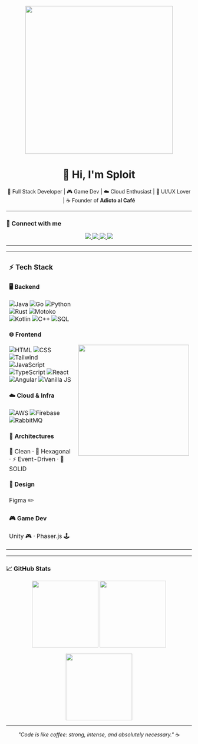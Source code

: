 <p align="center">
  <img src="https://media0.giphy.com/media/v1.Y2lkPTc5MGI3NjExZTBmYnR1a3Bmc2gzMWdiNzQ2YXpmYXVwaWw3cTk2MWRkbTIwZTE3ZSZlcD12MV9pbnRlcm5hbF9naWZfYnlfaWQmY3Q9Zw/H03PuVdwREB21ANkLX/giphy.gif" width="400" />
</p>

<h1 align="center">👋 Hi, I'm Sploit</h1>
<p align="center">🚀 Full Stack Developer | 🎮 Game Dev | ☁️ Cloud Enthusiast | 🎨 UI/UX Lover | ☕ Founder of <strong>Adicto al Café</strong></p>

---

### 📲 Connect with me

<p align="center">
  <a href="https://www.youtube.com/@adictoal_cafe">
    <img src="https://img.shields.io/badge/Youtube-Adicto%20al%20Café-FF0000?style=for-the-badge&logo=youtube&logoColor=white" />
  </a>
  <a href="https://github.com/Sploit">
    <img src="https://img.shields.io/badge/GitHub-Sploit-181717?style=for-the-badge&logo=github&logoColor=white" />
  </a>
  <a href="https://www.linkedin.com/in/richard-othon-casta%C3%B1eda-de-la-rosa-809b182a1/Richard Castañeda">
    <img src="https://img.shields.io/badge/LinkedIn-YourName-0077B5?style=for-the-badge&logo=linkedin&logoColor=white" />
  </a>
  <a href="https://x.com/Sploit_Vx/Sploit_Vx">
    <img src="https://img.shields.io/badge/Twitter-@YourHandle-1DA1F2?style=for-the-badge&logo=twitter&logoColor=white" />
  </a>
</p>

---

<table>
  <tr>
    <td>

### ⚡ Tech Stack

#### 🖥️ Backend  
![Java](https://img.shields.io/badge/-Java-007396?logo=java&logoColor=white&style=flat-square)
![Go](https://img.shields.io/badge/-Go-00ADD8?logo=go&logoColor=white&style=flat-square)
![Python](https://img.shields.io/badge/-Python-3776AB?logo=python&logoColor=white&style=flat-square)
![Rust](https://img.shields.io/badge/-Rust-000000?logo=rust&logoColor=white&style=flat-square)
![Motoko](https://img.shields.io/badge/-Motoko-E64A19?style=flat-square)
![Kotlin](https://img.shields.io/badge/-Kotlin-7F52FF?logo=kotlin&logoColor=white&style=flat-square)
![C++](https://img.shields.io/badge/-C++-00599C?logo=c%2B%2B&logoColor=white&style=flat-square)
![SQL](https://img.shields.io/badge/-SQL-4479A1?logo=mysql&logoColor=white&style=flat-square)

#### 🌐 Frontend  
![HTML](https://img.shields.io/badge/-HTML5-E34F26?logo=html5&logoColor=white&style=flat-square)
![CSS](https://img.shields.io/badge/-CSS3-1572B6?logo=css3&logoColor=white&style=flat-square)
![Tailwind](https://img.shields.io/badge/-TailwindCSS-38B2AC?logo=tailwind-css&logoColor=white&style=flat-square)
![JavaScript](https://img.shields.io/badge/-JavaScript-F7DF1E?logo=javascript&logoColor=black&style=flat-square)
![TypeScript](https://img.shields.io/badge/-TypeScript-3178C6?logo=typescript&logoColor=white&style=flat-square)
![React](https://img.shields.io/badge/-React-61DAFB?logo=react&logoColor=black&style=flat-square)
![Angular](https://img.shields.io/badge/-Angular-DD0031?logo=angular&logoColor=white&style=flat-square)
![Vanilla JS](https://img.shields.io/badge/-Vanilla_JS-F0DB4F?style=flat-square&logo=javascript&logoColor=black)

#### ☁️ Cloud & Infra  
![AWS](https://img.shields.io/badge/-AWS-232F3E?logo=amazon-aws&logoColor=white&style=flat-square)
![Firebase](https://img.shields.io/badge/-Firebase-FFCA28?logo=firebase&logoColor=black&style=flat-square)
![RabbitMQ](https://img.shields.io/badge/-RabbitMQ-FF6600?logo=rabbitmq&logoColor=white&style=flat-square)

#### 🧠 Architectures  
🧼 Clean · 🧱 Hexagonal · ⚡ Event-Driven · 📐 SOLID

#### 🎨 Design  
Figma ✏️

#### 🎮 Game Dev  
Unity 🎮 · Phaser.js 🕹️

</td>
<td align="center">
  <img src="https://media0.giphy.com/media/v1.Y2lkPTc5MGI3NjExZWQycGhkc2x2djBlZmE4MGMxeXR4bzJ3eGx5MHlobW4yZDNsaWxxaSZlcD12MV9pbnRlcm5hbF9naWZfYnlfaWQmY3Q9Zw/11KzOet1ElBDz2/giphy.gif" width="300" />
</td>
  </tr>
</table>

---

### 📈 GitHub Stats

<p align="center">
  <img src="https://github-readme-stats.vercel.app/api?username=Sploit&show_icons=true&theme=radical" height="180"/>
  <img src="https://github-readme-stats.vercel.app/api/top-langs/?username=Sploit&layout=compact&theme=radical" height="180"/>
</p>

<p align="center">
  <img src="https://github-readme-streak-stats.herokuapp.com/?user=Sploit&theme=radical" height="180" />
</p>

---

<p align="center">
  <em>"Code is like coffee: strong, intense, and absolutely necessary."</em> ☕
</p>
